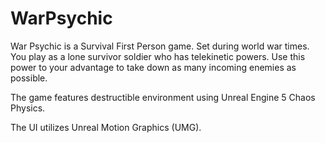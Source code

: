 # WarPsychic

War Psychic is a Survival First Person game. Set during world war times. You play as a lone survivor soldier who has telekinetic powers. Use this power to your advantage to take down as many incoming enemies as possible.

The game features destructible environment using Unreal Engine 5 Chaos Physics.

The UI utilizes Unreal Motion Graphics (UMG).
